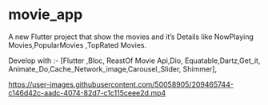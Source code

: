 # movie_app

A new Flutter project that show the movies and it’s Details  like NowPlaying Movies,PopularMovies ,TopRated Movies.



 Develop with :-
 [Flutter ,Bloc, ReastOf Movie Api,Dio, Equatable,Dartz,Get_it, Animate_Do,Cache_Network_image,Carousel_Slider, Shimmer],



https://user-images.githubusercontent.com/50058905/209465744-c146d42c-aadc-4074-82d7-c1c115ceee2d.mp4

